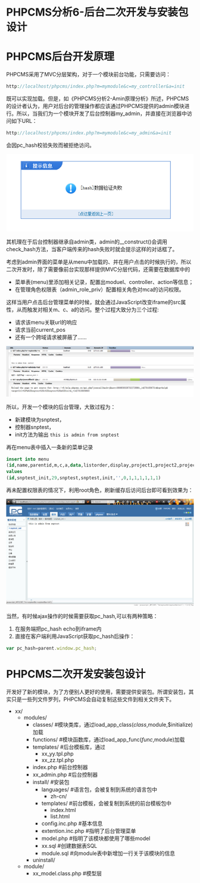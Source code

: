# PHPCMS分析6-后台二次开发与安装包设计

# PHPCMS后台开发原理

PHPCMS采用了MVC分层架构，对于一个模块前台功能，只需要访问：
```PHP
http://localhost/phpcms/index.php?m=mymodule&c=my_controller&a=init
```
既可以实现加载。但是，如《PHPCMS分析2-Amin原理分析》所述，PHPCMS的设计者认为，用户对后台的管理操作都应该通过PHPCMS提供的admin模块进行。所以，当我们为一个模块开发了后台控制器my_admin，并直接在浏览器中访问如下URL：
```PHP
http://localhost/phpcms/index.php?m=mymodule&c=my_admin&a=init
```
会因pc_hash校验失败而被拒绝访问。

![pc_hash_failed](https://github.com/newbienewbie/notes/raw/master/ProgrammingLanguage/PHP/PHPCMS/img/pc_hash_failed.png)

其机理在于后台控制器继承自admin类，admin的__construct()会调用check_hash方法，当客户端传来的hash失败时就会提示这样的对话框了。

考虑到admin界面的菜单是从menu中加载的、并在用户点击的时候执行的，所以二次开发时，除了需要像前台实现那样提供MVC分层代码，还需要在数据库中的

* 菜单表(menu)里添加相关记录，配置出moduel、controller、action等信息；
* 在管理角色权限表（admin_role_priv）配置相关角色对mca的访问权限。

这样当用户点击后台管理菜单的时候，就会通过JavaScript改变iframe的src属性，从而触发对相关m、c、a的访问。整个过程大致分为三个过程:

* 请求该menu关联url的响应
* 请求当前current_pos
* 还有一个跨域请求被屏蔽了……

![menu_clicked](https://github.com/newbienewbie/notes/raw/master/ProgrammingLanguage/PHP/PHPCMS/img/menu_clicked.png)


所以，开发一个模块的后台管理，大致过程为：

* 新建模块为snptest，
* 控制器snptest，
* init方法为输出 ``this is admin from snptest``

再在menu表中插入一条新的菜单记录

```SQL
insert into menu 
(id,name,parentid,m,c,a,data,listorder,display,project1,project2,project3,project4,project5)
values
(id,snptest_init,29,snptest,snptest,init,'',0,1,1,1,1,1,1)
```



再未配置权限表的情况下，利用root角色，刷新缓存后访问后台即可看到效果为：

![admin_dev_demo](https://github.com/newbienewbie/notes/raw/master/ProgrammingLanguage/PHP/PHPCMS/img/admin_dev_demo.png)

当然，有时候ajax操作的时候需要获取pc_hash,可以有两种策略：

1. 在服务端把pc_hash echo到iframe内
2. 直接在客户端利用JavaScript获取pc_hash后操作：

```JavaScript
var pc_hash=parent.window.pc_hash;
```


# PHPCMS二次开发安装包设计

开发好了新的模块，为了方便别人更好的使用，需要提供安装包。所谓安装包，其实只是一些列文件罗列，PHPCMS会自动复制这些文件到相关文件夹下。

* xx/ 
    * modules/ 
        * classes/    #模块类库，通过load_app_class($class,$module,$initialize)加载
        * functions/    #模块函数库，通过load_app_func($func,$module)加载 
        * templates/   #后台模板库，通过 
            * xx_yy.tpl.php    
            * xx_zz.tpl.php
        * index.php    #前台控制器 
        * xx_admin.php    #后台控制器 
        * install/  #安装包 
            * languages/  #语言包，会被复制到系统的语言包中
                * zh-cn/
            * templates/    #前台模板，会被复制到系统的前台模板包中 
                * index.html 
                * list.html 
            * config.inc.php    #基本信息 
            * extention.inc.php    #指明了后台管理菜单 
            * model.php    #指明了该模块都使用了哪些model 
            * xx.sql    #创建数据表SQL
            * module.sql     #向module表中新增加一行关于该模块的信息 
        * uninstall/ 
    * module/ 
        * xx_model.class.php #模型层


